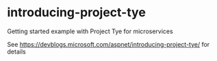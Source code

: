 # introducing-project-tye
Getting started example with Project Tye for microservices

See https://devblogs.microsoft.com/aspnet/introducing-project-tye/ for details
